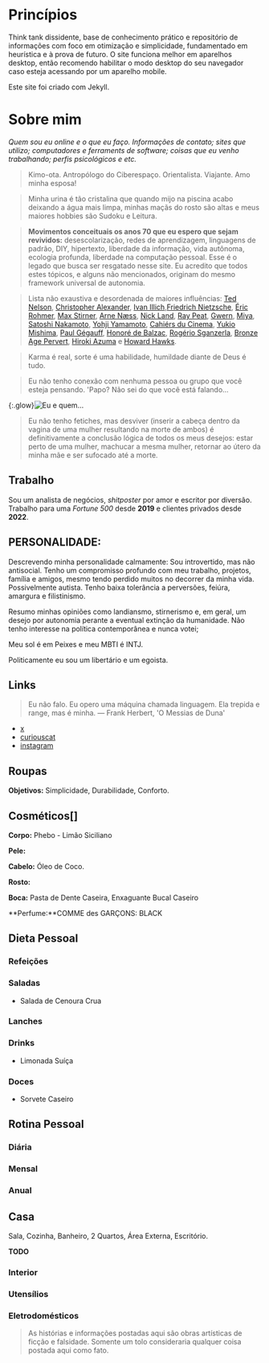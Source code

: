 
# Princípios

Think tank dissidente, base de conhecimento prático e repositório de informações com foco em otimização e simplicidade, fundamentado em heurística e à prova de futuro. O site funciona melhor em aparelhos desktop, então recomendo habilitar o modo desktop do seu navegador caso esteja acessando por um aparelho mobile.

Este site foi criado com Jekyll.

# Sobre mim

*Quem sou eu online e o que eu faço. Informações de contato; sites que utilizo; computadores e ferraments de software; coisas que eu venho trabalhando; perfis psicológicos e etc.*

> Kimo-ota. Antropólogo do Ciberespaço. Orientalista. Viajante. Amo minha esposa!

> Minha urina é tão cristalina que quando mijo na piscina acabo deixando a água mais limpa, minhas maçãs do rosto são altas e meus maiores hobbies são Sudoku e Leitura.

> **Movimentos conceituais os anos 70 que eu espero que sejam revividos:** desescolarização, redes de aprendizagem, linguagens de padrão, DIY, hipertexto, liberdade da informação, vida autônoma, ecologia profunda, liberdade na computação pessoal. Esse é o legado que busca ser resgatado nesse site. Eu acredito que todos estes tópicos, e alguns não mencionados, originam do mesmo framework universal de autonomia.

> Lista não exaustiva e desordenada de maiores influências: [Ted Nelson](https://en.wikipedia.org/wiki/Ted_Nelson), [Christopher Alexander](https://en.wikipedia.org/wiki/Christopher_Alexander), [Ivan Illich](https://en.wikipedia.org/wiki/Ivan_Illich),[Friedrich Nietzsche](https://en.wikipedia.org/wiki/Philosophy_of_Friedrich_Nietzsche), [Éric Rohmer](https://en.wikipedia.org/wiki/%C3%89ric_Rohmer), [Max Stirner](https://en.wikipedia.org/wiki/Max_Stirner), [Arne Næss](https://en.wikipedia.org/wiki/Arne_N%C3%A6ss), [Nick Land](https://en.wikipedia.org/wiki/Nick_Land), [Ray Peat](https://raypeat.com/about.shtml), [Gwern](https://gwern.net/me), [Miya](https://edith.reisen/), [Satoshi Nakamoto](https://en.wikipedia.org/wiki/Satoshi_Nakamoto), [Yohji Yamamoto](https://en.wikipedia.org/wiki/Yohji_Yamamoto), [Cahiérs du Cinema](https://en.wikipedia.org/wiki/Cahiers_du_Cin%C3%A9ma), [Yukio Mishima](https://en.wikipedia.org/wiki/Yukio_Mishima), [Paul Gégauff](https://en.wikipedia.org/wiki/Paul_G%C3%A9gauff), [Honoré de Balzac](https://en.wikipedia.org/wiki/Honor%C3%A9_de_Balzac), [Rogério Sganzerla](https://pt.wikipedia.org/wiki/Rog%C3%A9rio_Sganzerla), [Bronze Age Pervert](https://en.wikipedia.org/wiki/Bronze_Age_Pervert), [Hiroki Azuma](https://en.wikipedia.org/wiki/Hiroki_Azuma) e [Howard Hawks](https://en.wikipedia.org/wiki/Howard_Hawks).

> Karma é real, sorte é uma habilidade, humildade diante de Deus é tudo.

> Eu não tenho conexão com nenhuma pessoa ou grupo que você esteja pensando. 'Papo? Não sei do que você está falando...

{:.glow}![Eu e quem...](/images/estrangular)
> Eu não tenho fetiches, mas desviver (inserir a cabeça dentro da vagina de uma mulher resultando na morte de ambos) é definitivamente a conclusão lógica de todos os meus desejos: estar perto de uma mulher, machucar a mesma mulher, retornar ao útero da minha mãe e ser sufocado até a morte. 

## Trabalho


Sou um analista de negócios, *shitposter* por amor e escritor por diversão. Trabalho para uma *Fortune 500* desde **2019** e clientes privados desde **2022**.

## PERSONALIDADE:

Descrevendo minha personalidade calmamente: Sou introvertido, mas não antisocial. Tenho um compromisso profundo com meu trabalho, projetos, família e amigos, mesmo tendo perdido muitos no decorrer da minha vida. Possivelmente autista. Tenho baixa tolerância a perversões, feiúra, amargura e filistinismo.

Resumo minhas opiniões como landiansmo, stirnerismo e, em geral, um desejo por autonomia perante a eventual extinção da humanidade. Não tenho interesse na política contemporânea e nunca votei;

Meu sol é em Peixes e meu MBTI é INTJ.

Politicamente eu sou um libertário e um egoista.

## Links

> Eu não falo. Eu opero uma máquina chamada linguagem. Ela trepida e range, mas é minha. — Frank Herbert, 'O Messias de Duna'

- [x](https://x.com/neet_lemuria)
- [curiouscat](https://curiouscat.live/saya-dd)
- [instagram](https://www.youtube.com/watch?v=87K5Uh3AML0)


## Roupas

**Objetivos:** Simplicidade, Durabilidade, Conforto.

## Cosméticos[]

**Corpo:** Phebo - Limão Siciliano

**Pele:**

**Cabelo:** Óleo de Coco.

**Rosto:**

**Boca:** Pasta de Dente Caseira, Enxaguante Bucal Caseiro

**Perfume:**COMME des GARÇONS: BLACK



## Dieta Pessoal

### Refeições

### Saladas

- Salada de Cenoura Crua

### Lanches

### Drinks

- Limonada Suíça

### Doces

- Sorvete Caseiro

## Rotina Pessoal

### Diária

### Mensal

### Anual

## Casa

Sala, Cozinha, Banheiro, 2 Quartos, Área Externa, Escritório.

**TODO**

### Interior

### Utensílios

### Eletrodomésticos

> As histórias e informações postadas aqui são obras artísticas de ficção e falsidade. Somente um tolo consideraria qualquer coisa postada aqui como fato.